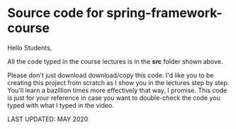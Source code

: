 # Source code for spring-framework-course

Hello Students,

All the code typed in the course lectures is in the <strong>src</strong> folder shown above. 

Please don't just download download/copy this code. I'd like you to be creating this project from scratch as I show you in the lectures step by step. You'll learn a bazillion times more effectively that way, I promise. This code is just for your reference in case you want to double-check the code you typed with what I typed in the video. 


LAST UPDATED: MAY 2020

